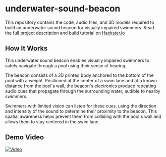 # underwater-sound-beacon
This repository contains the code, audio files, and 3D models required to build an underwater sound beacon for visually impaired swimmers. Read the full project description and build tutorial on [Hackster.io](https://www.hackster.io/rhammell/underwater-sound-beacons-for-visually-impaired-swimmers-b1aa85)

## How It Works

This underwater sound beacon enables visually impaired swimmers to safely navigate through a pool using their sense of hearing.

The beacon consists of a 3D printed body anchored to the bottom of the pool with a weight. Positioned at the center of a swim lane and at a known distance from the pool's wall, the beacon's electronics produce repeating audio cues that propagate through the surrounding water, audible to nearby swimmers.

Swimmers with limited vision can listen for these cues, using the direction and intensity of the sound to determine their proximity to the beacon. This spatial awareness helps prevent them from colliding with the pool's wall and allows them to stay centered in the swim lane.

## Demo Video
[![Video](https://img.youtube.com/vi/7JQlHfV8p6E/maxresdefault.jpg)](https://www.youtube.com/watch?v=7JQlHfV8p6E)